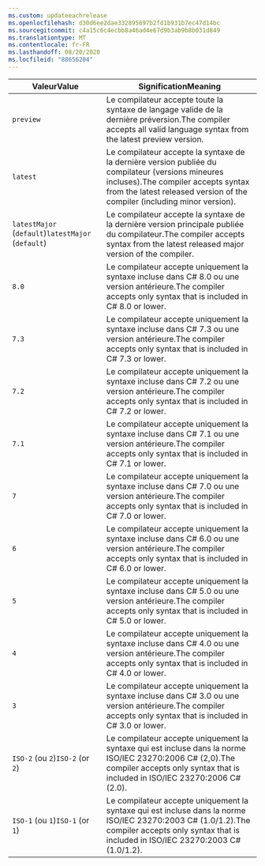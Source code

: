 ```yaml
---
ms.custom: updateeachrelease
ms.openlocfilehash: d30d6ee2dae332895697b2fd1b931b7ec47d14bc
ms.sourcegitcommit: c4a15c6c4ecbb8a46ad4e67d9b3ab9b8b031d849
ms.translationtype: MT
ms.contentlocale: fr-FR
ms.lasthandoff: 08/20/2020
ms.locfileid: "88656204"
---
```

| <span data-ttu-id="9a22d-101">Valeur</span><span class="sxs-lookup"><span data-stu-id="9a22d-101">Value</span></span>                     | <span data-ttu-id="9a22d-102">Signification</span><span class="sxs-lookup"><span data-stu-id="9a22d-102">Meaning</span></span>                                                                                                 |
|---------------------------|---------------------------------------------------------------------------------------------------------|
| `preview`                 | <span data-ttu-id="9a22d-103">Le compilateur accepte toute la syntaxe de langage valide de la dernière préversion.</span><span class="sxs-lookup"><span data-stu-id="9a22d-103">The compiler accepts all valid language syntax from the latest preview version.</span></span>                         |
| `latest`                  | <span data-ttu-id="9a22d-104">Le compilateur accepte la syntaxe de la dernière version publiée du compilateur (versions mineures incluses).</span><span class="sxs-lookup"><span data-stu-id="9a22d-104">The compiler accepts syntax from the latest released version of the compiler (including minor version).</span></span> |
| <span data-ttu-id="9a22d-105">`latestMajor` (`default`)</span><span class="sxs-lookup"><span data-stu-id="9a22d-105">`latestMajor` (`default`)</span></span> | <span data-ttu-id="9a22d-106">Le compilateur accepte la syntaxe de la dernière version principale publiée du compilateur.</span><span class="sxs-lookup"><span data-stu-id="9a22d-106">The compiler accepts syntax from the latest released major version of the compiler.</span></span>                     |
| `8.0`                     | <span data-ttu-id="9a22d-107">Le compilateur accepte uniquement la syntaxe incluse dans C# 8.0 ou une version antérieure.</span><span class="sxs-lookup"><span data-stu-id="9a22d-107">The compiler accepts only syntax that is included in C# 8.0 or lower.</span></span>                                   |
| `7.3`                     | <span data-ttu-id="9a22d-108">Le compilateur accepte uniquement la syntaxe incluse dans C# 7.3 ou une version antérieure.</span><span class="sxs-lookup"><span data-stu-id="9a22d-108">The compiler accepts only syntax that is included in C# 7.3 or lower.</span></span>                                   |
| `7.2`                     | <span data-ttu-id="9a22d-109">Le compilateur accepte uniquement la syntaxe incluse dans C# 7.2 ou une version antérieure.</span><span class="sxs-lookup"><span data-stu-id="9a22d-109">The compiler accepts only syntax that is included in C# 7.2 or lower.</span></span>                                   |
| `7.1`                     | <span data-ttu-id="9a22d-110">Le compilateur accepte uniquement la syntaxe incluse dans C# 7.1 ou une version antérieure.</span><span class="sxs-lookup"><span data-stu-id="9a22d-110">The compiler accepts only syntax that is included in C# 7.1 or lower.</span></span>                                   |
| `7`                       | <span data-ttu-id="9a22d-111">Le compilateur accepte uniquement la syntaxe incluse dans C# 7.0 ou une version antérieure.</span><span class="sxs-lookup"><span data-stu-id="9a22d-111">The compiler accepts only syntax that is included in C# 7.0 or lower.</span></span>                                   |
| `6`                       | <span data-ttu-id="9a22d-112">Le compilateur accepte uniquement la syntaxe incluse dans C# 6.0 ou une version antérieure.</span><span class="sxs-lookup"><span data-stu-id="9a22d-112">The compiler accepts only syntax that is included in C# 6.0 or lower.</span></span>                                   |
| `5`                       | <span data-ttu-id="9a22d-113">Le compilateur accepte uniquement la syntaxe incluse dans C# 5.0 ou une version antérieure.</span><span class="sxs-lookup"><span data-stu-id="9a22d-113">The compiler accepts only syntax that is included in C# 5.0 or lower.</span></span>                                   |
| `4`                       | <span data-ttu-id="9a22d-114">Le compilateur accepte uniquement la syntaxe incluse dans C# 4.0 ou une version antérieure.</span><span class="sxs-lookup"><span data-stu-id="9a22d-114">The compiler accepts only syntax that is included in C# 4.0 or lower.</span></span>                                   |
| `3`                       | <span data-ttu-id="9a22d-115">Le compilateur accepte uniquement la syntaxe incluse dans C# 3.0 ou une version antérieure.</span><span class="sxs-lookup"><span data-stu-id="9a22d-115">The compiler accepts only syntax that is included in C# 3.0 or lower.</span></span>                                   |
| <span data-ttu-id="9a22d-116">`ISO-2` (ou `2`)</span><span class="sxs-lookup"><span data-stu-id="9a22d-116">`ISO-2` (or `2`)</span></span>          | <span data-ttu-id="9a22d-117">Le compilateur accepte uniquement la syntaxe qui est incluse dans la norme ISO/IEC 23270:2006 C# (2,0).</span><span class="sxs-lookup"><span data-stu-id="9a22d-117">The compiler accepts only syntax that is included in ISO/IEC 23270:2006 C# (2.0).</span></span>                       |
| <span data-ttu-id="9a22d-118">`ISO-1` (ou `1`)</span><span class="sxs-lookup"><span data-stu-id="9a22d-118">`ISO-1` (or `1`)</span></span>          | <span data-ttu-id="9a22d-119">Le compilateur accepte uniquement la syntaxe qui est incluse dans la norme ISO/IEC 23270:2003 C# (1.0/1.2).</span><span class="sxs-lookup"><span data-stu-id="9a22d-119">The compiler accepts only syntax that is included in ISO/IEC 23270:2003 C# (1.0/1.2).</span></span>                   |
